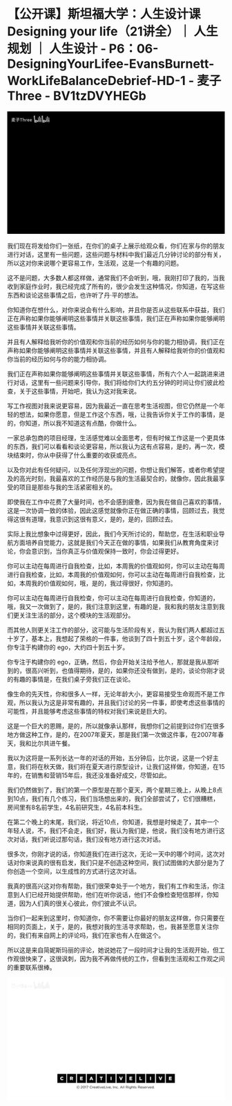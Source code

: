 # 【公开课】斯坦福大学：人生设计课 Designing your life（21讲全）｜ 人生规划 ｜ 人生设计 - P6：06-DesigningYourLifee-EvansBurnett-WorkLifeBalanceDebrief-HD-1 - 麦子Three - BV1tzDVYHEGb

![](img/d091dd762c4617d3e99156321f569e3f_0.png)

我们现在将发给你们一张纸，在你们的桌子上展示给观众看，你们在家与你的朋友进行对话，这里有一些问题，这些问题与材料中我们最近几分钟讨论的部分有关，所以这对你来说哪个更容易工作，生活观，这是一个有趣的问题。

这不是问题，大多数人都这样做，通常我们不会听到，哦，我刚打印了我的，当我收到家庭作业时，我已经完成了所有的，很少会发生这种情况，你知道，在写这些东西和谈论这些事情之后，也许听了丹·平的想法。

你知道你在想什么，对你来说会有什么影响，并且你是否从这些联系中获益，我们正在声称如果你能够阐明这些事情并关联这些事情，我们正在声称如果你能够阐明这些事情并关联这些事情。

并且有人解释给我听你的价值观和你当前的经历如何与你的能力相协调，我们正在声称如果你能够阐明这些事情并关联这些事情，并且有人解释给我听你的价值观和你当前的经历如何与你的能力相协调。

我们正在声称如果你能够阐明这些事情并关联这些事情，所有六个人一起跳进来进行对话，这里有一些问题来引导你，我们将给你们大约五分钟的时间让你们彼此检查，关于这些事情，开始吧，我认为这对我来说。

写工作视图对我来说更容易，因为我最近一直在思考生活视图，但它仍然是一个年轻的想法，如果你愿意，但是工作这个东西，哦，让我告诉你关于工作的事情，是的，你知道，所以我不知道这有点酷，你做什么。

一家总承包商的项目经理，生活感觉难以全面思考，但有时候工作这是一个更具体的东西，我们可以看看和谈论更容易，所以我认为这有点容易，是的，再一次，模块结束时，你从中获得了什么重要的收获或亮点。

以及你对此有任何疑问，以及任何浮现出的问题，你想让我们解答，或者你希望提及的高光时刻，我最喜欢的工作经历是与我的生活最契合的，就像你，因此我最享受的项目是那些与我的生活紧密相关的。

即使我在工作中花费了大量时间，也不会感到疲惫，因为我在做自己喜欢的事情，这是一次协调一致的体验，因此这感觉就像你正在做正确的事情，回顾过去，我觉得这很有道理，我意识到这很有意义，是的，是的，回顾过去。

实际上我比想象中过得更好，因此，我们今天所讨论的，帮助您，在生活和职业导航方面培养自觉能力，这就是我们今天正在做的事情，如果我们从教育角度来讨论，你会意识到，当你真正与价值观保持一致时，你会过得更好。

你可以主动在每周进行自我检查，比如，本周我的价值观如何，你可以主动在每周进行自我检查，比如，本周我的价值观如何，你可以主动在每周进行自我检查，比如，本周我的价值观如何，哦，是的，我过得很好，你知道的。

你可以主动在每周进行自我检查，你可以主动在每周进行自我检查，你知道的，哦，我又一次做到了，是的，我们注意到这里，有趣的是，我和我的朋友注意到我们更关注生活的部分，这个模块的生活观部分。

而其他人则更关注工作的部分，这可能与生活阶段有关，我认为我们两人都超过五十岁了，基本上，我想起了荣格的一件事，他谈到了四十到五十岁，这个年龄段，你专注于构建你的 ego，大约四十到五十岁。

你专注于构建你的 ego，正确，然后，你会开始关注给予他人，那就是我从那听到的，很高兴听到，也值得期待，是的，如果你还没有做到，是的，谈论你刚才说的有趣的事情是，在我们桌子旁我们正在谈论。

像生命的先天性，你和很多人一样，无论年龄大小，更容易接受生命观而不是工作观，所以我认为这是非常有趣的，并且我们讨论的另一件事，即使考虑这些事情的可能性，并且能够考虑这些事情的特权对我们来说是巨大的。

这是一个巨大的恩赐，是的，所以就像承认那样，我想你们之前提到过你们在很多地方做这种工作，是的，在2007年夏天，那是我们第一次做这件事，在2007年春天，我和比尔共进午餐。

我以为这将是一系列长达一年的对话的开始，五分钟后，比尔说，这是一个好主意，我们将在秋天做，我们将在夏天进行原型设计，让我们这样做，你知道，在15年的，在销售和营销15年后，我还没准备好成交，尽管如此。

我们仍然做到了，我们的第一个原型是在那个夏天，两个星期三晚上，从晚上8点到10点，我们有几个练习，我们当场想出来的，我们全部尝试了，它们很糟糕，房间里有8名前学生，4名前研究生，4名前本科生。

在第二个晚上的末尾，我们说，将近10点，你知道，我想是时候走了，其中一个年轻人说，不，我们不会走，我们好，我认为我们是，他说，我们没有地方进行这次对话，我们听说过那句话，我们没有地方进行这次对话。

很多次，你刚才说的话，你知道我们在进行这次，无论一天中的哪个时间，这次对话对你来说真的很有启发，我们只是不创造这种空间，我们试图做的大部分是为了你创造一个空间，以生成性的方式进行这次对话。

我真的很高兴这对你有帮助，我们很荣幸处于一个地方，我们有工作和生活，你注意到人们已经开始提供帮助，他们在听你说话，他们不会像检查短信那样，你知道，因为人们真的很关心彼此，你们彼此不认识。

当你们一起来到这里时，你知道你，你不需要让你最好的朋友这样做，你只需要在相同的页面上，关于，是的，我想对我的生活寻求帮助，也，我甚至愿意关注你的，我们有来自网上的评论吗，我们在家也有人在做这个。

所以这是来自简妮斯玛丽的评论，她说她花了一段时间才让我的生活观开始，但工作观很快来了，这很讽刺，因为我不再做传统的工作，但看到生活观和工作观之间的重要联系很棒。



![](img/d091dd762c4617d3e99156321f569e3f_2.png)